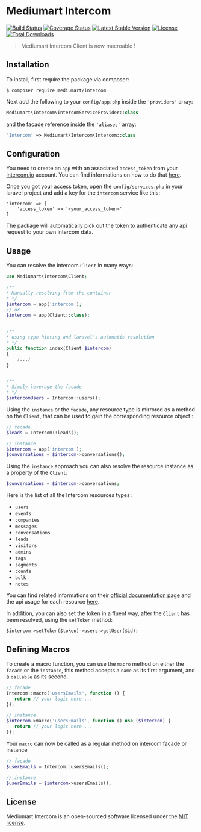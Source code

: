 # Mediumart Intercom

[![Build Status](https://travis-ci.org/mediumart/intercom.svg?branch=master)](https://travis-ci.org/mediumart/intercom)
[![Coverage Status](https://coveralls.io/repos/github/mediumart/intercom/badge.svg)](https://coveralls.io/github/mediumart/intercom)
[![Latest Stable Version](https://poser.pugx.org/mediumart/intercom/v/stable)](https://packagist.org/packages/mediumart/intercom)
[![License](https://poser.pugx.org/mediumart/intercom/license)](https://packagist.org/packages/mediumart/intercom)
[![Total Downloads](https://poser.pugx.org/mediumart/intercom/downloads)](https://packagist.org/packages/mediumart/intercom)

> Mediumart Intercom Client is now macroable !

## Installation

To install, first require the package via composer:

```
$ composer require mediumart/intercom
```

Next add the following to your `config/app.php` inside the `'providers'` array:

```php
Mediumart\Intercom\IntercomServiceProvider::class
```

and the facade reference inside the `'aliases'` array:

```php
'Intercom' => Mediumart\Intercom\Intercom::class
```

## Configuration

You need to create an `app` with an associated `access_token` from your [intercom.io](https://app.intercom.io/admins/sign_in) account. You can find informations on how to do that [here](https://developers.intercom.com/docs/personal-access-tokens).

Once you got your access token, open the `config/services.php` in your laravel project and add a key for the `intercom` service like this:

    'intercom' => [
        'access_token' => '<your_access_token>'
    ]


The package will automatically pick out the token to authenticate any api request to your own intercom data.

## Usage

You can resolve the intercom `Client` in many ways:

```php
use Mediumart\Intercom\Client;

/** 
* Manually resolving from the container 
* */
$intercom = app('intercom');
// or
$intercom = app(Client::class);


/** 
* using type hinting and laravel's automatic resolution
* */
public function index(Client $intercom) 
{
    /.../
}


/**
* Simply leverage the facade
* */
$intercomUsers = Intercom::users();
```

Using the `instance` or the `facade`, any resource type is mirrored as a method on the `Client`, that can be used to gain the corresponding resource object :
```php
// facade
$leads = Intercom::leads();

// instance
$intercom = app('intercom');
$conversations = $intercom->conversations();
```
Using the `instance` approach you can also resolve the resource instance as a property of the `Client`:
```php
$conversations = $intercom->conversations;
```

Here is the list of all the Intercom resources types :

 - `users`
 - `events`
 - `companies`
 - `messages`
 - `conversations`
 - `leads`
 - `visitors`
 - `admins`
 - `tags`
 - `segments`
 - `counts`
 - `bulk`
 - `notes`
 
You can find related informations on their [official documentation page](https://developers.intercom.com/intercom-api-reference/reference#users) and the api usage for each resource [here](https://github.com/intercom/intercom-php/blob/master/README.md#users).

In addition, you can also set the token in a fluent way, after the `Client` has been resolved, using the `setToken` method:

    $intercom->setToken($token)->users->getUser($id);

 
## Defining Macros

To create a macro function, you can use the `macro` method on either the `facade` or the `instance`, this method accepts a `name` as its first argument, and a `callable` as its second.

```php
// facade
Intercom::macro('usersEmails', function () {
   return // your logic here ... 
});

// instance
$intercom->macro('usersEmails', function () use ($intercom) {
   return // your logic here ... 
});
```

Your `macro` can now be called as a regular method on intercom facade or instance

```php
// facade
$userEmails = Intercom::usersEmails();

// instance
$userEmails = $intercom->usersEmails();
```

## License

Mediumart Intercom is an open-sourced software licensed under the [MIT license](https://github.com/mediumart/intercom/blob/master/LICENSE.txt).

